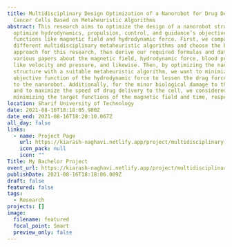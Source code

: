 ```yaml
---
title: Multidisciplinary Design Optimization of a Nanorobot for Drug Delivery to
  Cancer Cells Based on Metaheuristic Algorithms
abstract: This research aims to optimize the design of a nanorobot structure to
  optimize hydrodynamics, propulsion, control, and guidance’s objective
  functions like magnetic field and hydrodynamic force. First, we compare
  different multidisciplinary metaheuristic algorithms and choose the best
  approach for this research, then derive our required formulas and data from
  various papers about the magnetic field, hydrodynamic force, blood properties
  like velocity and pressure, and likewise. Then, by optimizing the nanorobot’s
  structure with a suitable metaheuristic algorithm, we want to minimize the
  objective function of the hydrodynamic force to lessen the drag force applied
  to the nanorobot. Additionally, for the minor biological damage to the patient
  and to maximize the speed of drug delivery to the cell, we considered
  minimizing the target functions of the magnetic field and time, respectively.
location: Sharif University of Technology
date: 2021-08-16T18:18:05.980Z
date_end: 2021-08-16T18:20:10.067Z
all_day: false
links:
  - name: Project Page
    url: https://kiarash-naghavi.netlify.app/project/multidisciplinary-design-optimization-of-a-nanorobot-for-drug-delivery-to-cancer-cells-based-on-genetic-algorithms/
    icon_pack: null
    icon: ""
Title: My Bachelor Project
event_url: https://kiarash-naghavi.netlify.app/project/multidisciplinary-design-optimization-of-a-nanorobot-for-drug-delivery-to-cancer-cells-based-on-genetic-algorithms/
publishDate: 2021-08-16T18:18:06.009Z
draft: false
featured: false
tags:
  - Research
projects: []
image:
  filename: featured
  focal_point: Smart
  preview_only: false
---
```

